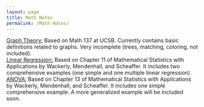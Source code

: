 ```yaml
---
layout: page
title: Math Notes
permalink: /Math-Notes/
---
```

[Graph Theory:](https://czsding40925.github.io/Graph-Basics) Based on Math 137 at UCSB. Currently contains basic definitions related to graphs. Very incomplete (trees, matching, coloring, not included). <br>
[Linear Regression:](https://czsding40925.github.io/Linear-Regression) Based on Chapter 11 of Mathematical Statistics with Applications by Wackerly, Mendenhall, and Scheaffer. It includes two comprehensive examples (one simple and one multiple linear regression). <br>
[ANOVA:](https://czsding40925.github.io/ANOVA) Based on Chapter 13 of Mathematical Statistics with Applications by Wackerly, Mendenhall, and Scheaffer. It includes one simple comprehensive example. A more generalized example will be included soon. 